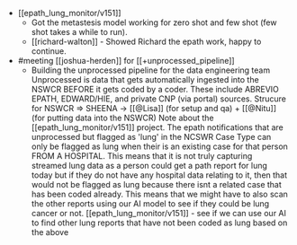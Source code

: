 - [[epath_lung_monitor/v151]]
	- Got the metastesis model working for zero shot and few shot (few shot takes a while to run).
	- [[richard-walton]] - Showed Richard the epath work, happy to continue.
- #meeting [[joshua-herden]] for [[+unprocessed_pipeline]]
	- Building the unprocessed pipeline for the data engineering team
	  Unprocessed is data that gets automatically ingested into the NSWCR BEFORE it gets coded by a coder. These include ABREVIO EPATH, EDWARD/HIE, and private CNP (via portal) sources. 
	  Strucure for NSWCR => SHEENA -> [[@Lisa]] (for setup and qa) + [[@Nitu]] (for putting data into the NSWCR)
	  Note about the [[epath_lung_monitor/v151]] project. The epath notifications that are unprocessed but flagged as 'lung' in the NCSWR Case Type can only be flagged as lung when their is an existing case for that person FROM A HOSPITAL. This means that it is not truly capturing streamed lung data as a person could get a path report for lung today but if they do not have any hospital data relating to it, then that would not be flagged as lung because there isnt a related case that has been coded already. This means that we might have to also scan the other reports using our AI model to see if they could be lung cancer or not. 
	  [[epath_lung_monitor/v151]] - see if we can use our AI to find other lung reports that have not been coded as lung based on the above
